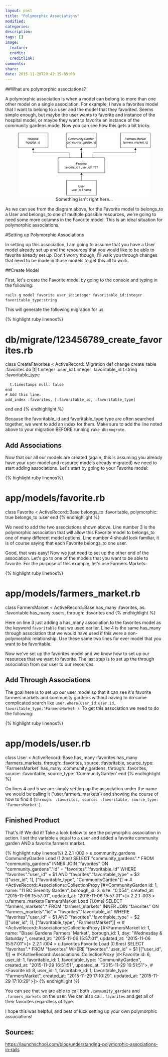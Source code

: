 ```yaml
---
layout: post
title: "Polymorphic Associations"
modified:
categories:
description:
tags: []
image:
  feature:
  credit:
  creditlink:
comments:
share:
date: 2015-11-28T20:42:15-05:00
---
```

##What are polymorphic associations?

A polymorphic association is when a model can belong to more than one other model on a single association. For example, I have a favorites model that I want to belong to a user and the model that they favorited. Seems simple enough, but maybe the user wants to favorite and instance of the hospital model, or maybe they want to favorite an instance of the community gardens mode. Now you can see how this gets a bit tricky.

<figure align='center'>
  <img src='/images/2015-11-28-polymorphic/polymorphic1.png' title='Before you set up a polymorphic association' alt_text=''><br>
  <figcap>Something isn't right here...</figcap>
</figure>

As we can see from the diagram above, for the Favorite model to belongs_to a User and belongs_to one of multiple possible resources, we're going to need some more columns in the Favorite model. This is an ideal situation for polymorphic associations.

#Setting up Polymorphic Associations

In setting up this association, I am going to assume that you have a User model already set up and the resources that you would like to be able to favorite already set up. Don't worry though, I'll walk you through changes that need to be made in those models to get this all to work.

##Create Model

First, let's create the Favorite model by going to the console and typing in the following:
```
rails g model favorite user_id:integer favoritable_id:integer favoritable_type:string
```

This will generate the following migration for us:

{% highlight ruby linenos%}
# db/migrate/123456789_create_favorites.rb
class CreateFavorites < ActiveRecord::Migration
  def change
    create_table :favorites do |t|
      t.integer :user_id
      t.integer :favoritable_id
      t.string :favoritable_type

      t.timestamps null: false
    end
    # Add this line:
    add_index :favorites, [:favoritable_id, :favoritable_type]
  end
end
{% endhighlight %}

Because the favoritable_id and favoritable_type type are often searched together, we went to add an index for them. Make sure to add the line noted above to your migration BEFORE running `rake db:mograte`.

## Add Associations

Now that our all our models are created (again, this is assuming you already have your user model and resource models already migrated) we need to start adding associations. Let's start by going to your Favorite model:

{% highlight ruby linenos%}
# app/models/favorite.rb
class Favorite < ActiveRecord::Base
  belongs_to :favoritable, polymorphic: true
  belongs_to :user
end
{% endhighlight %}

We need to add the two associations shown above. Line number 3 is the polymorphic association that will allow this Favorite model to belongs_to one of many different model options. Line number 4 should look familiar, it is of course saying that each Favorite belongs_to one user.

Good, that was easy! Now we just need to set up the other end of the association. Let's go to one of the models that you want to be able to favorite. For the purpose of this example, let's use Farmers Markets:

{% highlight ruby linenos%}
# app/models/farmers_market.rb
class FarmersMarket < ActiveRecord::Base
  has_many :favorites, as: :favoritable
  has_many :users, through: :favorites
end
{% endhighlight %}

Here on line 3 just adding a has_many association to the favorites model as the keyword `favoritable` that we used earlier. Line 4 is the same has_many through association that we would have used if this were a non-polymorphic relationship. Use these same two lines for ever model that you want to be favoritable.

Now we've set up the favorites model and we know how to set up our resources that we want to favorite. The last step is to set up the through association from our user to our resources.

## Add Through Associations

The goal here is to set up our user model so that it can see it's favorite farmers markets and community gardens without having to do some complicated search like `user.where(user_id:user.id, favoritable_type:'FarmersMarket')`. To get this association we need to do the following:

{% highlight ruby linenos%}
# app/models/user.rb
class User < ActiveRecord::Base
  has_many :favorites
  has_many :farmers_markets, through: :favorites, source: :favoritable, source_type: 'FarmersMarket'
  has_many :community_gardens, through: :favorites, source: :favoritable, source_type: 'CommunityGarden'
end
{% endhighlight %}

On lines 4 and 5 we are simply setting up the association under the name we would be calling it ('user.farmers_markets') and showing the course of how to find it (`through: :favorites, source: :favoritable, source_type: 'FarmersMarket'`).

## Finished Product

That's it! We did it! Take a look below to see the polymorphic association in action. I set the variable `u` equal to a user and added a favorite community garden AND a favorite farmers market.

{% highlight ruby linenos%}
2.2.1 :002 > u.community_gardens
  CommunityGarden Load (1.2ms)  SELECT "community_gardens".* FROM "community_gardens" INNER JOIN "favorites" ON "community_gardens"."id" = "favorites"."favoritable_id" WHERE "favorites"."user_id" = $1 AND "favorites"."favoritable_type" = $2  [["user_id", 1], ["favoritable_type", "CommunityGarden"]]
 => #<ActiveRecord::Associations::CollectionProxy [#<CommunityGarden id: 1, name: "11 BC Serenity Garden", borough_id: 3, size: "0.054", created_at: "2015-11-06 15:57:01", updated_at: "2015-11-06 15:57:01">]>
2.2.1 :003 > u.farmers_markets
  FarmersMarket Load (1.0ms)  SELECT "farmers_markets".* FROM "farmers_markets" INNER JOIN "favorites" ON "farmers_markets"."id" = "favorites"."favoritable_id" WHERE "favorites"."user_id" = $1 AND "favorites"."favoritable_type" = $2  [["user_id", 1], ["favoritable_type", "FarmersMarket"]]
 => #<ActiveRecord::Associations::CollectionProxy [#<FarmersMarket id: 1, name: "Bissel Gardens Farmers' Market", borough_id: 1, day: "Wednesday & Saturday ", created_at: "2015-11-06 15:57:01", updated_at: "2015-11-06 15:57:01">]>
2.2.1 :004 > u.favorites
  Favorite Load (0.6ms)  SELECT "favorites".* FROM "favorites" WHERE "favorites"."user_id" = $1  [["user_id", 1]]
 => #<ActiveRecord::Associations::CollectionProxy [#<Favorite id: 6, user_id: 1, favoritable_id: 1, favoritable_type: "CommunityGarden", created_at: "2015-11-29 16:51:51", updated_at: "2015-11-29 16:51:51">, #<Favorite id: 8, user_id: 1, favoritable_id: 1, favoritable_type: "FarmersMarket", created_at: "2015-11-29 17:10:29", updated_at: "2015-11-29 17:10:29">]>
{% endhighlight %}

You can see that we are able to call both `.community_gardens` and `.farmers_markets` on the user. We can also call `.favorites` and get all of their favorites regardless of type.

I hope this was helpful, and best of luck setting up your own polymorphic associations!

## Sources:

https://launchschool.com/blog/understanding-polymorphic-associations-in-rails
